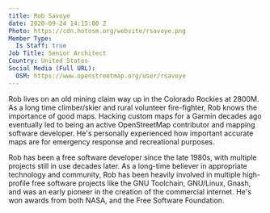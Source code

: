 ```yaml
---
title: Rob Savoye
date: 2020-09-24 14:15:00 Z
Photo: https://cdn.hotosm.org/website/rsavoye.png
Member Type:
  Is Staff: true
Job Title: Senior Architect
Country: United States
Social Media (Full URL):
  OSM: https://www.openstreetmap.org/user/rsavoye
---
```


Rob lives on an old mining claim way up in the Colorado Rockies at 2800M. As a long time climber/skier and rural volunteer fire-fighter, Rob knows the importance of good maps. Hacking custom maps for a Garmin decades ago eventually led to being an active OpenStreetMap contributor and mapping software developer. He's personally experienced how important accurate maps are for emergency response and recreational purposes.

Rob has been a free software developer since the late 1980s, with multiple projects still in use decades later. As a long-time believer in appropriate technology and community, Rob has been heavily involved in multiple high-profile free software projects like the GNU Toolchain, GNU/Linux, Gnash, and was an early pioneer in the creation of the commercial internet. He's won awards from both NASA, and the Free Software Foundation.